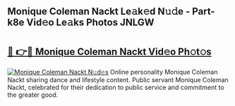 ## Monique Coleman Nackt Le𝚊k𝚎d N𝚞𝚍e - Part-k8e Vid𝚎o Le𝚊ks Photos JNLGW

# <h2><a href="http://fb1r3gm.evod.top/?m=Monique+Coleman+Nackt">🔗 👉🔴 Monique Coleman Nackt Vid𝚎o Ph𝚘t𝚘s</a></h2>

[![Monique Coleman Nackt N𝚞d𝚎s](https://i.imgur.com/8V9OHl7.gif)](http://fb1r3gm.evod.top/?m=Monique+Coleman+Nackt)
Online personality Monique Coleman Nackt sharing dance and lifestyle content. Public servant Monique Coleman Nackt, celebrated for their dedication to public service and commitment to the greater good. 
